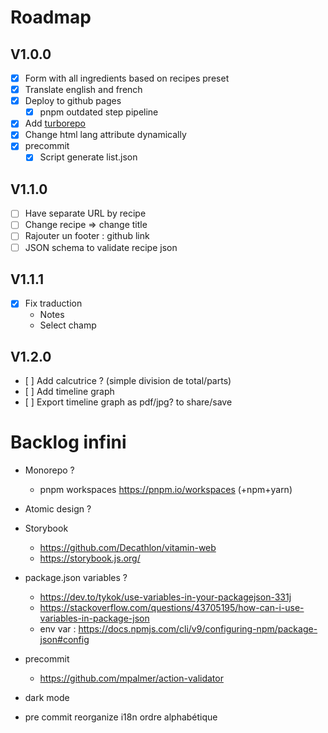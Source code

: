 # Roadmap
## V1.0.0
- [x] Form with all ingredients based on recipes preset
- [x] Translate english and french
- [x] Deploy to github pages
  - [x] pnpm outdated step pipeline
- [x] Add [turborepo](https://turbo.build/repo/docs)
- [x] Change html lang attribute dynamically
- [x] precommit
  - [x] Script generate list.json

## V1.1.0
- [ ] Have separate URL by recipe
- [ ] Change recipe => change title
- [ ] Rajouter un footer : github link
- [ ] JSON schema to validate recipe json

## V1.1.1
- [x] Fix traduction
  - Notes
  - Select champ

## V1.2.0
- [ ] Add calcutrice ? (simple division de total/parts)
- [ ] Add timeline graph
- [ ] Export timeline graph as pdf/jpg? to share/save

# Backlog infini
- Monorepo ?
  - pnpm workspaces https://pnpm.io/workspaces (+npm+yarn)
- Atomic design ?
- Storybook
  - https://github.com/Decathlon/vitamin-web
  - https://storybook.js.org/

- package.json variables ?
  - https://dev.to/tykok/use-variables-in-your-packagejson-331j
  - https://stackoverflow.com/questions/43705195/how-can-i-use-variables-in-package-json
  - env var : https://docs.npmjs.com/cli/v9/configuring-npm/package-json#config
- precommit
  - https://github.com/mpalmer/action-validator
- dark mode
- pre commit reorganize i18n ordre alphabétique

